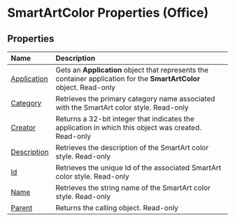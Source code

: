 
# SmartArtColor Properties (Office)

## Properties



|**Name**|**Description**|
|:-----|:-----|
| [Application](21c577b0-7aab-eec8-e532-15909242fcdb.md)|Gets an  **Application** object that represents the container application for the **SmartArtColor** object. Read-only|
| [Category](435e0e3e-c5b7-00c5-8f3d-c8d3d85f5885.md)|Retrieves the primary category name associated with the SmartArt color style. Read-only|
| [Creator](8b404473-48a8-0005-351c-3a374804e4f5.md)|Returns a 32-bit integer that indicates the application in which this object was created. Read-only|
| [Description](c1d04aca-e8db-b89d-8f05-24e81dfc762b.md)|Retrieves the description of the SmartArt color style. Read-only|
| [Id](8fc72fa0-b896-50d4-eeba-eedca08be21c.md)|Retrieves the unique Id of the associated SmartArt color style. Read-only|
| [Name](7249cccf-87b2-2911-b6e5-4b62bc08a73a.md)|Retrieves the string name of the SmartArt color style. Read-only|
| [Parent](ae437c69-fff1-0c3d-49e3-b5f60bfe5c01.md)|Returns the calling object. Read-only|
